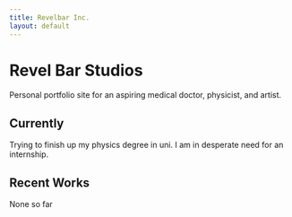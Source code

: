 ```yaml
---
title: Revelbar Inc.
layout: default
---
```

# Revel Bar Studios
Personal portfolio site for an aspiring medical doctor, physicist, and artist.

## Currently
Trying to finish up my physics degree in uni. I am in desperate need for an internship.

## Recent Works
None so far
